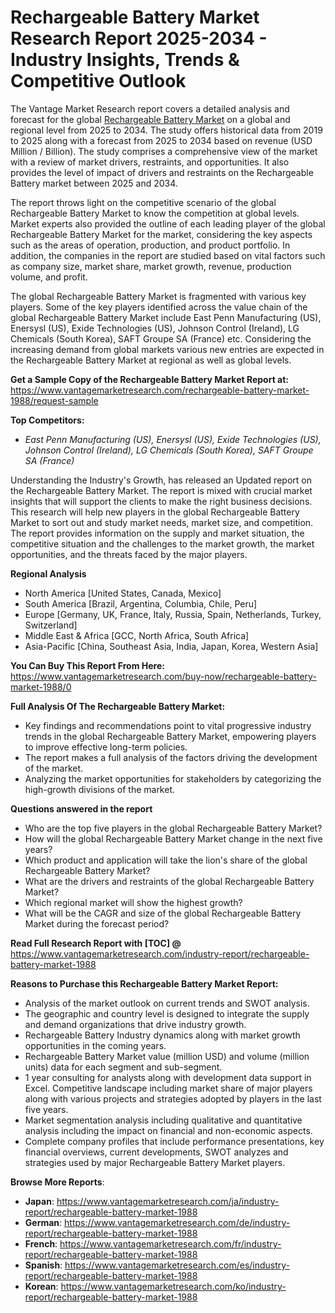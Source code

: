 <h1 bis_size="{&quot;x&quot;:20,&quot;y&quot;:20,&quot;w&quot;:1083,&quot;h&quot;:31,&quot;abs_x&quot;:126,&quot;abs_y&quot;:517}"><strong bis_size="{&quot;x&quot;:20,&quot;y&quot;:20,&quot;w&quot;:96,&quot;h&quot;:30,&quot;abs_x&quot;:126,&quot;abs_y&quot;:517}">Rechargeable Battery Market Research Report 2025-2034 - Industry Insights, Trends & Competitive Outlook</strong></h1>

<p bis_size="{&quot;x&quot;:20,&quot;y&quot;:68,&quot;w&quot;:1083,&quot;h&quot;:62,&quot;abs_x&quot;:126,&quot;abs_y&quot;:565}">The Vantage Market Research report covers a detailed analysis and forecast for the global <a bis_size="{&quot;x&quot;:543,&quot;y&quot;:70,&quot;w&quot;:115,&quot;h&quot;:15,&quot;abs_x&quot;:649,&quot;abs_y&quot;:567}" href="https://www.vantagemarketresearch.com/industry-report/rechargeable-battery-market-1988">Rechargeable Battery Market</a> on a global and regional level from 2025 to 2034. The study offers historical data from 2019 to 2025 along with a forecast from 2025 to 2034 based on revenue (USD Million / Billion). The study comprises a comprehensive view of the market with a review of market drivers, restraints, and opportunities. It also provides the level of impact of drivers and restraints on the Rechargeable Battery market between 2025 and 2034.</p>

<p bis_size="{&quot;x&quot;:20,&quot;y&quot;:143,&quot;w&quot;:1083,&quot;h&quot;:62,&quot;abs_x&quot;:126,&quot;abs_y&quot;:640}">The report throws light on the competitive scenario of the global Rechargeable Battery Market to know the competition at global levels. Market experts also provided the outline of each leading player of the global Rechargeable Battery Market for the market, considering the key aspects such as the areas of operation, production, and product portfolio. In addition, the companies in the report are studied based on vital factors such as company size, market share, market growth, revenue, production volume, and profit.</p>

<p bis_size="{&quot;x&quot;:20,&quot;y&quot;:219,&quot;w&quot;:1083,&quot;h&quot;:41,&quot;abs_x&quot;:126,&quot;abs_y&quot;:716}">The global Rechargeable Battery Market is fragmented with various key players. Some of the key players identified across the value chain of the global Rechargeable Battery Market include East Penn Manufacturing (US), Enersysl (US), Exide Technologies (US), Johnson Control (Ireland), LG Chemicals (South Korea), SAFT Groupe SA (France) etc. Considering the increasing demand from global markets various new entries are expected in the Rechargeable Battery Market at regional as well as global levels.</p>

<p bis_size="{&quot;x&quot;:20,&quot;y&quot;:273,&quot;w&quot;:1083,&quot;h&quot;:20,&quot;abs_x&quot;:126,&quot;abs_y&quot;:770}"><strong bis_size="{&quot;x&quot;:20,&quot;y&quot;:275,&quot;w&quot;:348,&quot;h&quot;:15,&quot;abs_x&quot;:126,&quot;abs_y&quot;:772}">Get a Sample Copy of the Rechargeable Battery Market Report at:</strong> <a bis_size="{&quot;x&quot;:371,&quot;y&quot;:275,&quot;w&quot;:33,&quot;h&quot;:15,&quot;abs_x&quot;:477,&quot;abs_y&quot;:772}" href="https://www.vantagemarketresearch.com/rechargeable-battery-market-1988/request-sample">https://www.vantagemarketresearch.com/rechargeable-battery-market-1988/request-sample</a></p>

<p bis_size="{&quot;x&quot;:20,&quot;y&quot;:307,&quot;w&quot;:1083,&quot;h&quot;:20,&quot;abs_x&quot;:126,&quot;abs_y&quot;:804}"><strong bis_size="{&quot;x&quot;:20,&quot;y&quot;:309,&quot;w&quot;:107,&quot;h&quot;:15,&quot;abs_x&quot;:126,&quot;abs_y&quot;:806}">Top Competitors:</strong></p>

<ul bis_size="{&quot;x&quot;:20,&quot;y&quot;:341,&quot;w&quot;:1083,&quot;h&quot;:20,&quot;abs_x&quot;:126,&quot;abs_y&quot;:838}">
    <li bis_size="{&quot;x&quot;:60,&quot;y&quot;:341,&quot;w&quot;:1003,&quot;h&quot;:20,&quot;abs_x&quot;:166,&quot;abs_y&quot;:838}"><em bis_size="{&quot;x&quot;:60,&quot;y&quot;:343,&quot;w&quot;:74,&quot;h&quot;:15,&quot;abs_x&quot;:166,&quot;abs_y&quot;:840}">East Penn Manufacturing (US), Enersysl (US), Exide Technologies (US), Johnson Control (Ireland), LG Chemicals (South Korea), SAFT Groupe SA (France)</em></li>
</ul>

<p bis_size="{&quot;x&quot;:20,&quot;y&quot;:375,&quot;w&quot;:1083,&quot;h&quot;:62,&quot;abs_x&quot;:126,&quot;abs_y&quot;:872}">Understanding the Industry&#39;s Growth, has released an Updated report on the Rechargeable Battery Market. The report is mixed with crucial market insights that will support the clients to make the right business decisions. This research will help new players in the global Rechargeable Battery Market to sort out and study market needs, market size, and competition. The report provides information on the supply and market situation, the competitive situation and the challenges to the market growth, the market opportunities, and the threats faced by the major players.</p>

<p bis_size="{&quot;x&quot;:20,&quot;y&quot;:450,&quot;w&quot;:1083,&quot;h&quot;:20,&quot;abs_x&quot;:126,&quot;abs_y&quot;:947}"><strong bis_size="{&quot;x&quot;:20,&quot;y&quot;:452,&quot;w&quot;:111,&quot;h&quot;:15,&quot;abs_x&quot;:126,&quot;abs_y&quot;:949}">Regional Analysis</strong></p>

<ul bis_size="{&quot;x&quot;:20,&quot;y&quot;:484,&quot;w&quot;:1083,&quot;h&quot;:103,&quot;abs_x&quot;:126,&quot;abs_y&quot;:981}">
    <li bis_size="{&quot;x&quot;:60,&quot;y&quot;:484,&quot;w&quot;:1003,&quot;h&quot;:20,&quot;abs_x&quot;:166,&quot;abs_y&quot;:981}">North America [United States, Canada, Mexico]</li>
    <li bis_size="{&quot;x&quot;:60,&quot;y&quot;:505,&quot;w&quot;:1003,&quot;h&quot;:20,&quot;abs_x&quot;:166,&quot;abs_y&quot;:1002}">South America [Brazil, Argentina, Columbia, Chile, Peru]</li>
    <li bis_size="{&quot;x&quot;:60,&quot;y&quot;:526,&quot;w&quot;:1003,&quot;h&quot;:20,&quot;abs_x&quot;:166,&quot;abs_y&quot;:1023}">Europe [Germany, UK, France, Italy, Russia, Spain, Netherlands, Turkey, Switzerland]</li>
    <li bis_size="{&quot;x&quot;:60,&quot;y&quot;:546,&quot;w&quot;:1003,&quot;h&quot;:20,&quot;abs_x&quot;:166,&quot;abs_y&quot;:1043}">Middle East &amp; Africa [GCC, North Africa, South Africa]</li>
    <li bis_size="{&quot;x&quot;:60,&quot;y&quot;:567,&quot;w&quot;:1003,&quot;h&quot;:20,&quot;abs_x&quot;:166,&quot;abs_y&quot;:1064}">Asia-Pacific [China, Southeast Asia, India, Japan, Korea, Western Asia]</li>
</ul>

<p bis_size="{&quot;x&quot;:20,&quot;y&quot;:601,&quot;w&quot;:1083,&quot;h&quot;:20,&quot;abs_x&quot;:126,&quot;abs_y&quot;:1098}"><strong bis_size="{&quot;x&quot;:20,&quot;y&quot;:603,&quot;w&quot;:228,&quot;h&quot;:15,&quot;abs_x&quot;:126,&quot;abs_y&quot;:1100}">You Can Buy This Report From Here:</strong> <a bis_size="{&quot;x&quot;:252,&quot;y&quot;:603,&quot;w&quot;:48,&quot;h&quot;:15,&quot;abs_x&quot;:358,&quot;abs_y&quot;:1100}" href="https://www.vantagemarketresearch.com/buy-now/rechargeable-battery-market-1988/0">https://www.vantagemarketresearch.com/buy-now/rechargeable-battery-market-1988/0</a></p>

<p bis_size="{&quot;x&quot;:20,&quot;y&quot;:635,&quot;w&quot;:1083,&quot;h&quot;:20,&quot;abs_x&quot;:126,&quot;abs_y&quot;:1132}"><strong bis_size="{&quot;x&quot;:20,&quot;y&quot;:637,&quot;w&quot;:254,&quot;h&quot;:15,&quot;abs_x&quot;:126,&quot;abs_y&quot;:1134}">Full Analysis Of The Rechargeable Battery Market:</strong></p>

<ul bis_size="{&quot;x&quot;:20,&quot;y&quot;:669,&quot;w&quot;:1083,&quot;h&quot;:62,&quot;abs_x&quot;:126,&quot;abs_y&quot;:1166}">
    <li bis_size="{&quot;x&quot;:60,&quot;y&quot;:669,&quot;w&quot;:1003,&quot;h&quot;:20,&quot;abs_x&quot;:166,&quot;abs_y&quot;:1166}">Key findings and recommendations point to vital progressive industry trends in the global Rechargeable Battery Market, empowering players to improve effective long-term policies.</li>
    <li bis_size="{&quot;x&quot;:60,&quot;y&quot;:689,&quot;w&quot;:1003,&quot;h&quot;:20,&quot;abs_x&quot;:166,&quot;abs_y&quot;:1186}">The report makes a full analysis of the factors driving the development of the market.</li>
    <li bis_size="{&quot;x&quot;:60,&quot;y&quot;:710,&quot;w&quot;:1003,&quot;h&quot;:20,&quot;abs_x&quot;:166,&quot;abs_y&quot;:1207}">Analyzing the market opportunities for stakeholders by categorizing the high-growth divisions of the market.</li>
</ul>

<p bis_size="{&quot;x&quot;:20,&quot;y&quot;:744,&quot;w&quot;:1083,&quot;h&quot;:20,&quot;abs_x&quot;:126,&quot;abs_y&quot;:1241}"><strong bis_size="{&quot;x&quot;:20,&quot;y&quot;:746,&quot;w&quot;:206,&quot;h&quot;:15,&quot;abs_x&quot;:126,&quot;abs_y&quot;:1243}">Questions answered in the report</strong></p>

<ul bis_size="{&quot;x&quot;:20,&quot;y&quot;:778,&quot;w&quot;:1083,&quot;h&quot;:124,&quot;abs_x&quot;:126,&quot;abs_y&quot;:1275}">
    <li bis_size="{&quot;x&quot;:60,&quot;y&quot;:778,&quot;w&quot;:1003,&quot;h&quot;:20,&quot;abs_x&quot;:166,&quot;abs_y&quot;:1275}">Who are the top five players in the global Rechargeable Battery Market?</li>
    <li bis_size="{&quot;x&quot;:60,&quot;y&quot;:799,&quot;w&quot;:1003,&quot;h&quot;:20,&quot;abs_x&quot;:166,&quot;abs_y&quot;:1296}">How will the global Rechargeable Battery Market change in the next five years?</li>
    <li bis_size="{&quot;x&quot;:60,&quot;y&quot;:819,&quot;w&quot;:1003,&quot;h&quot;:20,&quot;abs_x&quot;:166,&quot;abs_y&quot;:1316}">Which product and application will take the lion&#39;s share of the global Rechargeable Battery Market?</li>
    <li bis_size="{&quot;x&quot;:60,&quot;y&quot;:840,&quot;w&quot;:1003,&quot;h&quot;:20,&quot;abs_x&quot;:166,&quot;abs_y&quot;:1337}">What are the drivers and restraints of the global Rechargeable Battery Market?</li>
    <li bis_size="{&quot;x&quot;:60,&quot;y&quot;:861,&quot;w&quot;:1003,&quot;h&quot;:20,&quot;abs_x&quot;:166,&quot;abs_y&quot;:1358}">Which regional market will show the highest growth?</li>
    <li bis_size="{&quot;x&quot;:60,&quot;y&quot;:882,&quot;w&quot;:1003,&quot;h&quot;:20,&quot;abs_x&quot;:166,&quot;abs_y&quot;:1379}">What will be the CAGR and size of the global Rechargeable Battery Market during the forecast period?</li>
</ul>

<p bis_size="{&quot;x&quot;:20,&quot;y&quot;:916,&quot;w&quot;:1083,&quot;h&quot;:20,&quot;abs_x&quot;:126,&quot;abs_y&quot;:1413}"><strong bis_size="{&quot;x&quot;:20,&quot;y&quot;:918,&quot;w&quot;:251,&quot;h&quot;:15,&quot;abs_x&quot;:126,&quot;abs_y&quot;:1415}">Read Full Research Report with [TOC] @</strong> <a bis_size="{&quot;x&quot;:275,&quot;y&quot;:918,&quot;w&quot;:33,&quot;h&quot;:15,&quot;abs_x&quot;:381,&quot;abs_y&quot;:1415}" href="https://www.vantagemarketresearch.com/industry-report/rechargeable-battery-market-1988">https://www.vantagemarketresearch.com/industry-report/rechargeable-battery-market-1988</a></p>

<p bis_size="{&quot;x&quot;:20,&quot;y&quot;:949,&quot;w&quot;:1083,&quot;h&quot;:20,&quot;abs_x&quot;:126,&quot;abs_y&quot;:1446}"><strong bis_size="{&quot;x&quot;:20,&quot;y&quot;:951,&quot;w&quot;:334,&quot;h&quot;:15,&quot;abs_x&quot;:126,&quot;abs_y&quot;:1448}">Reasons to Purchase this Rechargeable Battery Market Report:</strong></p>

<ul bis_size="{&quot;x&quot;:20,&quot;y&quot;:983,&quot;w&quot;:1083,&quot;h&quot;:187,&quot;abs_x&quot;:126,&quot;abs_y&quot;:1480}">
    <li bis_size="{&quot;x&quot;:60,&quot;y&quot;:983,&quot;w&quot;:1003,&quot;h&quot;:20,&quot;abs_x&quot;:166,&quot;abs_y&quot;:1480}">Analysis of the market outlook on current trends and SWOT analysis.</li>
    <li bis_size="{&quot;x&quot;:60,&quot;y&quot;:1004,&quot;w&quot;:1003,&quot;h&quot;:20,&quot;abs_x&quot;:166,&quot;abs_y&quot;:1501}">The geographic and country level is designed to integrate the supply and demand organizations that drive industry growth.</li>
    <li bis_size="{&quot;x&quot;:60,&quot;y&quot;:1025,&quot;w&quot;:1003,&quot;h&quot;:20,&quot;abs_x&quot;:166,&quot;abs_y&quot;:1522}">Rechargeable Battery Industry dynamics along with market growth opportunities in the coming years.</li>
    <li bis_size="{&quot;x&quot;:60,&quot;y&quot;:1046,&quot;w&quot;:1003,&quot;h&quot;:20,&quot;abs_x&quot;:166,&quot;abs_y&quot;:1543}">Rechargeable Battery Market value (million USD) and volume (million units) data for each segment and sub-segment.</li>
    <li bis_size="{&quot;x&quot;:60,&quot;y&quot;:1066,&quot;w&quot;:1003,&quot;h&quot;:41,&quot;abs_x&quot;:166,&quot;abs_y&quot;:1563}">1 year consulting for analysts along with development data support in Excel. Competitive landscape including market share of major players along with various projects and strategies adopted by players in the last five years.</li>
    <li bis_size="{&quot;x&quot;:60,&quot;y&quot;:1108,&quot;w&quot;:1003,&quot;h&quot;:20,&quot;abs_x&quot;:166,&quot;abs_y&quot;:1605}">Market segmentation analysis including qualitative and quantitative analysis including the impact on financial and non-economic aspects.</li>
    <li bis_size="{&quot;x&quot;:60,&quot;y&quot;:1129,&quot;w&quot;:1003,&quot;h&quot;:41,&quot;abs_x&quot;:166,&quot;abs_y&quot;:1626}">Complete company profiles that include performance presentations, key financial overviews, current developments, SWOT analyzes and strategies used by major Rechargeable Battery Market players.</li>
</ul>

<p bis_size="{&quot;x&quot;:20,&quot;y&quot;:1183,&quot;w&quot;:1083,&quot;h&quot;:20,&quot;abs_x&quot;:126,&quot;abs_y&quot;:1680}"><strong bis_size="{&quot;x&quot;:20,&quot;y&quot;:1185,&quot;w&quot;:134,&quot;h&quot;:15,&quot;abs_x&quot;:126,&quot;abs_y&quot;:1682}">Browse More Reports</strong>:</p>

<ul bis_size="{&quot;x&quot;:20,&quot;y&quot;:1217,&quot;w&quot;:1083,&quot;h&quot;:103,&quot;abs_x&quot;:126,&quot;abs_y&quot;:1714}">
    <li bis_size="{&quot;x&quot;:60,&quot;y&quot;:1217,&quot;w&quot;:1003,&quot;h&quot;:20,&quot;abs_x&quot;:166,&quot;abs_y&quot;:1714}"><strong bis_size="{&quot;x&quot;:60,&quot;y&quot;:1219,&quot;w&quot;:37,&quot;h&quot;:15,&quot;abs_x&quot;:166,&quot;abs_y&quot;:1716}">Japan</strong>:&nbsp;<a bis_size="{&quot;x&quot;:104,&quot;y&quot;:1219,&quot;w&quot;:33,&quot;h&quot;:15,&quot;abs_x&quot;:210,&quot;abs_y&quot;:1716}" href="https://www.vantagemarketresearch.com/ja/industry-report/rechargeable-battery-market-1988">https://www.vantagemarketresearch.com/ja/industry-report/rechargeable-battery-market-1988</a></li>
    <li bis_size="{&quot;x&quot;:60,&quot;y&quot;:1238,&quot;w&quot;:1003,&quot;h&quot;:20,&quot;abs_x&quot;:166,&quot;abs_y&quot;:1735}"><strong bis_size="{&quot;x&quot;:60,&quot;y&quot;:1240,&quot;w&quot;:49,&quot;h&quot;:15,&quot;abs_x&quot;:166,&quot;abs_y&quot;:1737}">German</strong>:&nbsp;<a bis_size="{&quot;x&quot;:116,&quot;y&quot;:1240,&quot;w&quot;:33,&quot;h&quot;:15,&quot;abs_x&quot;:222,&quot;abs_y&quot;:1737}" href="https://www.vantagemarketresearch.com/de/industry-report/rechargeable-battery-market-1988">https://www.vantagemarketresearch.com/de/industry-report/rechargeable-battery-market-1988</a></li>
    <li bis_size="{&quot;x&quot;:60,&quot;y&quot;:1259,&quot;w&quot;:1003,&quot;h&quot;:20,&quot;abs_x&quot;:166,&quot;abs_y&quot;:1756}"><strong bis_size="{&quot;x&quot;:60,&quot;y&quot;:1261,&quot;w&quot;:43,&quot;h&quot;:15,&quot;abs_x&quot;:166,&quot;abs_y&quot;:1758}">French</strong>:&nbsp;<a bis_size="{&quot;x&quot;:110,&quot;y&quot;:1261,&quot;w&quot;:33,&quot;h&quot;:15,&quot;abs_x&quot;:216,&quot;abs_y&quot;:1758}" href="https://www.vantagemarketresearch.com/fr/industry-report/rechargeable-battery-market-1988">https://www.vantagemarketresearch.com/fr/industry-report/rechargeable-battery-market-1988</a></li>
    <li bis_size="{&quot;x&quot;:60,&quot;y&quot;:1280,&quot;w&quot;:1003,&quot;h&quot;:20,&quot;abs_x&quot;:166,&quot;abs_y&quot;:1777}"><strong bis_size="{&quot;x&quot;:60,&quot;y&quot;:1282,&quot;w&quot;:50,&quot;h&quot;:15,&quot;abs_x&quot;:166,&quot;abs_y&quot;:1779}">Spanish</strong>:&nbsp;<a bis_size="{&quot;x&quot;:117,&quot;y&quot;:1282,&quot;w&quot;:33,&quot;h&quot;:15,&quot;abs_x&quot;:223,&quot;abs_y&quot;:1779}" href="https://www.vantagemarketresearch.com/es/industry-report/rechargeable-battery-market-1988">https://www.vantagemarketresearch.com/es/industry-report/rechargeable-battery-market-1988</a></li>
    <li bis_size="{&quot;x&quot;:60,&quot;y&quot;:1300,&quot;w&quot;:1003,&quot;h&quot;:20,&quot;abs_x&quot;:166,&quot;abs_y&quot;:1797}"><strong bis_size="{&quot;x&quot;:60,&quot;y&quot;:1302,&quot;w&quot;:44,&quot;h&quot;:15,&quot;abs_x&quot;:166,&quot;abs_y&quot;:1799}">Korean</strong>:&nbsp;<a bis_size="{&quot;x&quot;:112,&quot;y&quot;:1302,&quot;w&quot;:33,&quot;h&quot;:15,&quot;abs_x&quot;:218,&quot;abs_y&quot;:1799}" href="https://www.vantagemarketresearch.com/ko/industry-report/rechargeable-battery-market-1988">https://www.vantagemarketresearch.com/ko/industry-report/rechargeable-battery-market-1988</a></li>
</ul>
